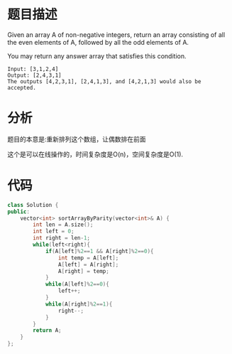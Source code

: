 # 题目描述
Given an array A of non-negative integers, return an array consisting of all the even elements of A, followed by all the odd elements of A.

You may return any answer array that satisfies this condition.

```
Input: [3,1,2,4]
Output: [2,4,3,1]
The outputs [4,2,3,1], [2,4,1,3], and [4,2,1,3] would also be accepted.
```

<!--more-->

# 分析
题目的本意是:重新排列这个数组，让偶数排在前面

这个是可以在线操作的，时间复杂度是O(n)，空间复杂度是O(1).

# 代码
```C++
class Solution {
public:
    vector<int> sortArrayByParity(vector<int>& A) {
        int len = A.size();
        int left = 0;
        int right = len-1;
        while(left<right){
            if(A[left]%2==1 && A[right]%2==0){
                int temp = A[left];
                A[left] = A[right];
                A[right] = temp;
            }
            while(A[left]%2==0){
                left++;
            }
            while(A[right]%2==1){
                right--;
            }
        }
        return A;
    }
};
```